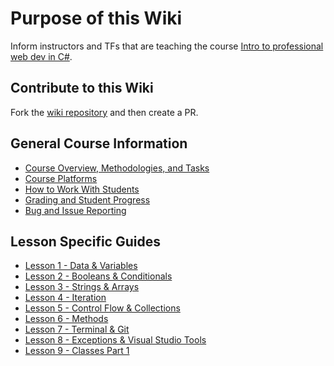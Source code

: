 # Purpose of this Wiki

Inform instructors and TFs that are teaching the course [Intro to professional web dev in C#](https://github.com/LaunchCodeEducation/intro-to-programming-csharp).

## Contribute to this Wiki

Fork the [wiki repository](https://github.com/LaunchCodeEducation/intro-to-programming-csharp-wiki) and then create a PR.

## General Course Information

* [Course Overview, Methodologies, and Tasks](https://github.com/LaunchCodeEducation/intro-to-programming-csharp/wiki/Course-Overview-and-Structure)
* [Course Platforms](https://github.com/LaunchCodeEducation/intro-to-programming-csharp/wiki/Course-Platforms)
* [How to Work With Students](https://github.com/LaunchCodeEducation/intro-to-programming-csharp/wiki/Working-With-Students)
* [Grading and Student Progress](https://github.com/LaunchCodeEducation/intro-to-programming-csharp/wiki/Grading-and-Student-Progress)
* [Bug and Issue Reporting](https://github.com/LaunchCodeEducation/intro-to-programming-csharp/wiki/Course-Overview-and-Structure#Bug-and-Issue-Reporting)

## Lesson Specific Guides

* [Lesson 1 - Data & Variables](https://github.com/LaunchCodeEducation/intro-to-professional-web-dev/wiki/Lesson-1-(Data-&-Variables))
* [Lesson 2 - Booleans & Conditionals](https://github.com/LaunchCodeEducation/intro-to-programming-csharp/wiki/Lesson-2-(Booleans-&-Conditionals-&-Debugging))
* [Lesson 3 - Strings & Arrays](https://github.com/LaunchCodeEducation/intro-to-programming-csharp/wiki/Lesson-3-(Strings-&-Arrays))
* [Lesson 4 - Iteration](https://github.com/LaunchCodeEducation/intro-to-programming-csharp/wiki/Lesson-4-(Iteration))
* [Lesson 5 - Control Flow & Collections](https://github.com/LaunchCodeEducation/intro-to-programming-csharp/wiki/Lesson-5-(Control-Flow-&-Collections))
* [Lesson 6 - Methods](https://github.com/LaunchCodeEducation/intro-to-programming-csharp/wiki/Lesson-6-(Methods))
* [Lesson 7 - Terminal & Git](https://github.com/LaunchCodeEducation/intro-to-programming-csharp/wiki/Lesson-7-(Terminal-&-Git))
* [Lesson 8 - Exceptions & Visual Studio Tools](https://github.com/LaunchCodeEducation/intro-to-programming-csharp/wiki/Lesson-8-(Exceptions-&-VS-Tools))
* [Lesson 9 - Classes Part 1](https://github.com/LaunchCodeEducation/intro-to-programming-csharp/wiki/Lesson-9-(Classes-Part-1))